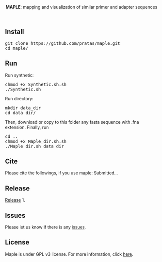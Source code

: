 <p align="center">
<b>MAPLE</b>: mapping and visualization of similar primer and adapter sequences</p>
<br>

## Install
<pre>
git clone https://github.com/pratas/maple.git
cd maple/
</pre>

## Run
Run synthetic:
<pre>
chmod +x Synthetic.sh.sh
./Synthetic.sh
</pre>

Run directory:
<pre>
mkdir data_dir
cd data_dir/
</pre>
Then, download or copy to this folder any fasta sequence with .fna extension. Finally, run
<pre>
cd ..
chmod +x Maple_dir.sh.sh
./Maple_dir.sh data_dir
</pre>

## Cite
Please cite the followings, if you use maple:
Submitted...

## Release
[Release](https://github.com/pratas/maple/releases) 1.

## Issues
Please let us know if there is any
[issues](https://github.com/pratas/maple/issues).

## License
Maple is under GPL v3 license. For more information, click [here](http://www.gnu.org/licenses/gpl-3.0.html).

